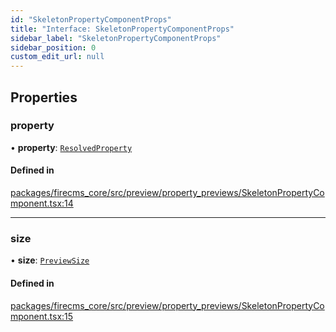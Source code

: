 ```yaml
---
id: "SkeletonPropertyComponentProps"
title: "Interface: SkeletonPropertyComponentProps"
sidebar_label: "SkeletonPropertyComponentProps"
sidebar_position: 0
custom_edit_url: null
---
```


## Properties

### property

• **property**: [`ResolvedProperty`](../types/ResolvedProperty.md)

#### Defined in

[packages/firecms_core/src/preview/property_previews/SkeletonPropertyComponent.tsx:14](https://github.com/FireCMSco/firecms/blob/d45f3739/packages/firecms_core/src/preview/property_previews/SkeletonPropertyComponent.tsx#L14)

___

### size

• **size**: [`PreviewSize`](../types/PreviewSize.md)

#### Defined in

[packages/firecms_core/src/preview/property_previews/SkeletonPropertyComponent.tsx:15](https://github.com/FireCMSco/firecms/blob/d45f3739/packages/firecms_core/src/preview/property_previews/SkeletonPropertyComponent.tsx#L15)
